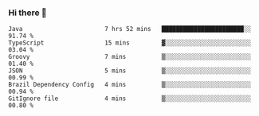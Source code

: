 ### Hi there 👋

<!--START_SECTION:waka-->

```text
Java                       7 hrs 52 mins   ███████████████████████░░   91.74 %
TypeScript                 15 mins         ▓░░░░░░░░░░░░░░░░░░░░░░░░   03.04 %
Groovy                     7 mins          ▒░░░░░░░░░░░░░░░░░░░░░░░░   01.40 %
JSON                       5 mins          ▒░░░░░░░░░░░░░░░░░░░░░░░░   00.99 %
Brazil Dependency Config   4 mins          ▒░░░░░░░░░░░░░░░░░░░░░░░░   00.94 %
GitIgnore file             4 mins          ▒░░░░░░░░░░░░░░░░░░░░░░░░   00.80 %
```

<!--END_SECTION:waka-->

<!--
**jerry-shao/jerry-shao** is a ✨ _special_ ✨ repository because its `README.md` (this file) appears on your GitHub profile.

Here are some ideas to get you started:

- 🔭 I’m currently working on ...
- 🌱 I’m currently learning ...
- 👯 I’m looking to collaborate on ...
- 🤔 I’m looking for help with ...
- 💬 Ask me about ...
- 📫 How to reach me: ...
- 😄 Pronouns: ...
- ⚡ Fun fact: ...
-->

